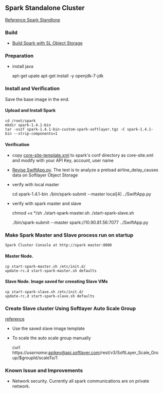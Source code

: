 ## Spark Standalone Cluster

[Reference Spark Standlone](http://spark.apache.org/docs/latest/spark-standalone.html#installing-spark-standalone-to-a-cluster)


### Build 

* [Build Spark with SL Object Storage](README_build_spark.md)

### Preparation

* install java

	apt-get upate
	apt-get install -y openjdk-7-jdk


### Install and Verification

Save the base image in the end.

####  Upload and Install Spark

	cd /root/spark
	mkdir spark-1.4.1-bin
	tar -xvzf spark-1.4.1-bin-custom-spark-softlayer.tgz -C spark-1.4.1-bin --strip-components=1

#### Verification

*  copy [core-site-template.xml](conf/core-site-template.xml) to spark's conf directory as core-site.xml and modify with your API Key, account, user name

* [Revise SwiftApp.py](conf/SwiftApp.py). The test is to analyze a preload airline_delay_causes data on Softlayer Object Storage

*  verify with local master

	cd spark-1.4.1-bin
	./bin/spark-submit  --master local[4]  ../SwiftApp.py

*  verify with spark master and slave

	chmod +x */sh
	./start-spark-master.sh
	./start-spark-slave.sh
	
	./bin/spark-submit  --master spark://10.90.81.56:7077  ../SwiftApp.py
	

### Make Spark Master and Slave process run on startup

	Spark Cluster Console at http://spark master:8080


####  Master Node. 

	cp start-spark-master.sh /etc/init.d/
	update-rc.d start-spark-master.sh defaults 
	
####  Slave Node. Image saved for creeating Slave VMs

	cp start-spark-slave.sh /etc/init.d/
	update-rc.d start-spark-slave.sh defaults 


### Create Slave cluster Using Softlayer Auto Scale Group

[reference](http://knowledgelayer.softlayer.com/learning/introduction-softlayer-auto-scale)

* Use the saved slave image template

* To scale the auto scale group manually

	curl https://$username:$apikey@api.softlayer.com/rest/v3/SoftLayer_Scale_Group/$groupId/scaleTo/1



### Known Issue and Improvements

* Network security. Currently all spark communications are on private network. 